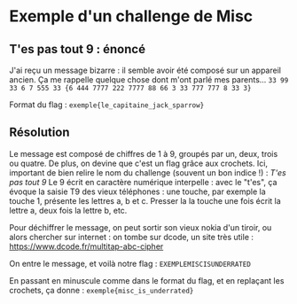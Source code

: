 # Exemple d'un challenge de Misc

## T'es pas tout 9 : énoncé 

J'ai reçu un message bizarre : il semble avoir été composé sur un appareil ancien. Ça me rappelle quelque chose dont m'ont parlé mes parents...
`33 99 33 6 7 555 33 {6 444 7777 222 7777 88 66 3 33 777 777 8 33 3}`

Format du flag : `exemple{le_capitaine_jack_sparrow}`

## Résolution

Le message est composé de chiffres de 1 à 9, groupés par un, deux, trois ou quatre.
De plus, on devine que c'est un flag grâce aux crochets. 
Ici, important de bien relire le nom du challenge (souvent un bon indice !) : *T'es pas tout 9* 
Le 9 écrit en caractère numérique interpelle : avec le "t'es", ça évoque la saisie T9 des vieux téléphones : une touche, par exemple la touche 1, présente les lettres a, b et c. Presser la la touche une fois écrit la lettre a, deux fois la lettre b, etc.

Pour déchiffrer le message, on peut sortir son vieux nokia d'un tiroir, ou alors chercher sur internet : on tombe sur dcode, un site très utile : https://www.dcode.fr/multitap-abc-cipher

On entre le message, et voilà notre flag : `EXEMPLEMISCISUNDERRATED`

En passant en minuscule comme dans le format du flag, et en replaçant les crochets, ça donne : `exemple{misc_is_underrated}`